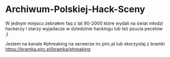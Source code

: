 # Archiwum-Polskiej-Hack-Sceny
W jednym miejscu zebrałem faq z lat  90-2000 które wydali na świat młodzi hackerzy i starzy wyjadacze w dziedzinie hackingu lub też psucia pecetów ;)

Jestem na kanale #phreaking na serwerze irc.pirc.pl lub skorzystaj z bramki https://bramka.pirc.pl/bramka/phreaking
